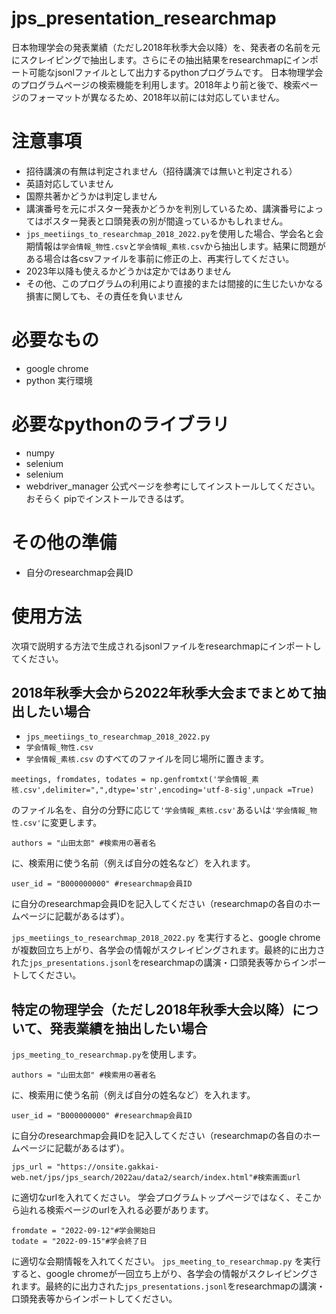 # jps_presentation_researchmap
日本物理学会の発表業績（ただし2018年秋季大会以降）を、発表者の名前を元にスクレイピングで抽出します。さらにその抽出結果をresearchmapにインポート可能なjsonlファイルとして出力するpythonプログラムです。
日本物理学会のプログラムページの検索機能を利用します。2018年より前と後で、検索ページのフォーマットが異なるため、2018年以前には対応していません。

# 注意事項
- 招待講演の有無は判定されません（招待講演では無いと判定される）
- 英語対応していません
- 国際共著かどうかは判定しません
- 講演番号を元にポスター発表かどうかを判別しているため、講演番号によってはポスター発表と口頭発表の別が間違っているかもしれません。
- ```jps_meetiings_to_researchmap_2018_2022.py```を使用した場合、学会名と会期情報は```学会情報_物性.csv```と```学会情報_素核.csv```から抽出します。結果に問題がある場合は各csvファイルを事前に修正の上、再実行してください。
- 2023年以降も使えるかどうかは定かではありません
- その他、このプログラムの利用により直接的または間接的に生じたいかなる損害に関しても、その責任を負いません

# 必要なもの
- google chrome
- python 実行環境

# 必要なpythonのライブラリ
- numpy
- selenium
- selenium
- webdriver_manager
公式ページを参考にしてインストールしてください。おそらく
pipでインストールできるはず。

# その他の準備
- 自分のresearchmap会員ID

# 使用方法
次項で説明する方法で生成されるjsonlファイルをresearchmapにインポートしてください。

## 2018年秋季大会から2022年秋季大会までまとめて抽出したい場合
- ```jps_meetiings_to_researchmap_2018_2022.py```
- ```学会情報_物性.csv```
- ```学会情報_素核.csv```
のすべてのファイルを同じ場所に置きます。
```
meetings, fromdates, todates = np.genfromtxt('学会情報_素核.csv',delimiter=",",dtype='str',encoding='utf-8-sig',unpack =True)
```
のファイル名を、自分の分野に応じて```'学会情報_素核.csv'```あるいは```'学会情報_物性.csv'```に変更します。
```
authors = "山田太郎" #検索用の著者名
```
に、検索用に使う名前（例えば自分の姓名など）を入れます。
```
user_id = "B000000000" #researchmap会員ID
```
に自分のresearchmap会員IDを記入してください（researchmapの各自のホームページに記載があるはず）。

```jps_meetiings_to_researchmap_2018_2022.py```
を実行すると、google chromeが複数回立ち上がり、各学会の情報がスクレイピングされます。最終的に出力された```jps_presentations.jsonl```をresearchmapの講演・口頭発表等からインポートしてください。


## 特定の物理学会（ただし2018年秋季大会以降）について、発表業績を抽出したい場合
```jps_meeting_to_researchmap.py```を使用します。
```
authors = "山田太郎" #検索用の著者名
```
に、検索用に使う名前（例えば自分の姓名など）を入れます。
```
user_id = "B000000000" #researchmap会員ID
```
に自分のresearchmap会員IDを記入してください（researchmapの各自のホームページに記載があるはず）。
```
jps_url = "https://onsite.gakkai-web.net/jps/jps_search/2022au/data2/search/index.html"#検索画面url
```
に適切なurlを入れてください。
学会プログラムトップページではなく、そこから辿れる検索ページのurlを入れる必要があります。
```
fromdate = "2022-09-12"#学会開始日
todate = "2022-09-15"#学会終了日
```
に適切な会期情報を入れてください。
```jps_meeting_to_researchmap.py```
を実行すると、google chromeが一回立ち上がり、各学会の情報がスクレイピングされます。最終的に出力された```jps_presentations.jsonl```をresearchmapの講演・口頭発表等からインポートしてください。
